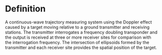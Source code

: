 # Definition

A continuous-wave trajectory measuring system using the Doppler effect
caused by a target moving relative to a ground transmitter and receiving
stations. The transmitter interrogates a frequency doubling transponder
and the output is received at three or more receiver sites for
comparison with the interrogation frequency. The intersection of
ellipsoids formed by the transmitter and each receiver site provides the
spatial position of the target.
